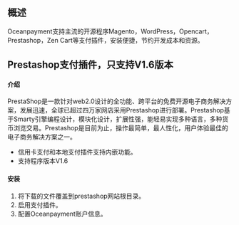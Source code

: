 <h2>概述</h4>
Oceanpayment支持主流的开源程序Magento，WordPress，Opencart，Prestashop，Zen Cart等支付插件，安装便捷，节约开发成本和资源。

<h2>Prestashop支付插件，只支持V1.6版本</h2>
<h4>介绍</h4>
PrestaShop是一款针对web2.0设计的全功能、跨平台的免费开源电子商务解决方案，发展迅速，全球已超过四万家网店采用Prestashop进行部署。Prestashop基于Smarty引擎编程设计，模块化设计，扩展性强，能轻易实现多种语言，多种货币浏览交易。Prestashop是目前为止，操作最简单，最人性化，用户体验最佳的电子商务解决方案之一。
<ul>
  <li>信用卡支付和本地支付插件支持内嵌功能。</li>
  <li>支持程序版本V1.6</li>
</ul>
<h4>安装</h4>
<ol>
    <li>将下载的文件覆盖到prestashop网站根目录。</li>
    <li>启用支付插件。</li>
    <li>配置Oceanpayment账户信息。</li>
</ol>
